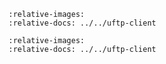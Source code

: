 
```{include} ../../uftp-client\README.md
:relative-images:
:relative-docs: ../../uftp-client
```

```{include} ../../uftp-client/README-building.md
:relative-images:
:relative-docs: ../../uftp-client
```
